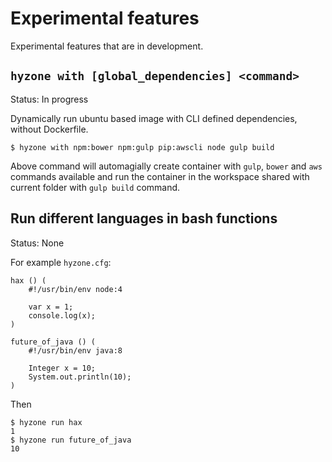 # Experimental features

Experimental features that are in development.

## `hyzone with [global_dependencies] <command>`

Status: In progress

Dynamically run ubuntu based image with CLI defined dependencies, without Dockerfile.

    $ hyzone with npm:bower npm:gulp pip:awscli node gulp build

Above command will automagially create container with `gulp`, `bower` and `aws` commands available and run the container in the workspace shared with current folder with `gulp build` command.

## Run different languages in bash functions

Status: None

For example `hyzone.cfg`:

    hax () (
        #!/usr/bin/env node:4

        var x = 1;
        console.log(x);
    )

    future_of_java () (
        #!/usr/bin/env java:8

        Integer x = 10;
        System.out.println(10);
    )

Then

    $ hyzone run hax
    1
    $ hyzone run future_of_java
    10
